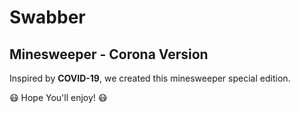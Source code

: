 # Swabber
## Minesweeper - Corona Version
 Inspired by **COVID-19**, we created this minesweeper special edition.
 
 :mask: Hope You'll enjoy! :mask:
